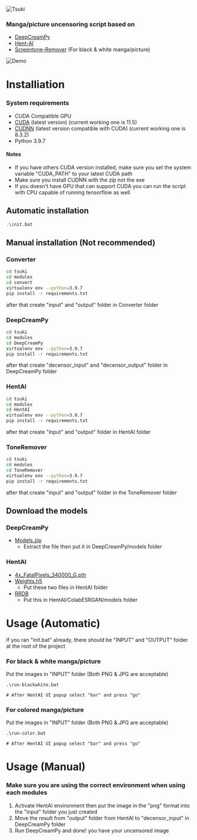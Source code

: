 ![Tsuki](https://user-images.githubusercontent.com/77166960/154808873-1bdd3aab-1aa4-4fcd-a3e6-17dfcde3b720.png)


### Manga/picture uncensoring script based on
- [DeepCreamPy](https://github.com/liaoxiong3x/DeepCreamPy)
- [Hent-AI](https://github.com/natethegreate/hent-AI)
- [Screentone-Remover](https://github.com/natethegreate/Screentone-Remover) (For black & white manga/picture)

![Demo](https://cdn.discordapp.com/attachments/858334807561863221/944618448540033064/test-output.png)

# Installiation

### System requirements

- CUDA Compatible GPU
- [CUDA](https://developer.nvidia.com/cuda-downloads) (latest version) (current working one is 11.5)
- [CUDNN](https://developer.nvidia.com/rdp/cudnn-download) (latest version compatible with CUDA) (current working one is 8.3.2)
- Python 3.9.7

#### Notes

- If you have others CUDA version installed, make sure you set the system variable "CUDA_PATH" to your latest CUDA path
- Make sure you install CUDNN with the zip not the exe
- If you doesn't have GPU that can support CUDA you can run the script with CPU capable of running tensorflow as well

## Automatic installation

```bash
.\init.bat
```

## Manual installation (Not recommended)

### Converter
```bash
cd tsuki
cd modules
cd convert
virtualenv env --python=3.9.7
pip install -r requirements.txt
```
after that create "input" and "output" folder in Converter folder

### DeepCreamPy
```bash
cd tsuki
cd modules
cd DeepCreamPy
virtualenv env --python=3.9.7
pip install -r requirements.txt
```
after that create "decensor_input" and "decensor_output" folder in DeepCreamPy folder

### HentAI
```bash
cd tsuki
cd modules
cd HentAI
virtualenv env --python=3.9.7
pip install -r requirements.txt
```
after that create "input" and "output" folder in HentAI folder

### ToneRemover
```bash
cd tsuki
cd modules
cd ToneRemover
virtualenv env --python=3.9.7
pip install -r requirements.txt
```
after that create "input" and "output" folder in the ToneRemover folder

## Download the models

### DeepCreamPy
  - [Models.zip](https://drive.google.com/file/d/1ZJ5x-lVnouTv-OL8jp_ClDD1A7QgDwoa/view?usp=sharing)
    - Extract the file then put it in DeepCreamPy/models folder

### HentAI
  - [4x_FatalPixels_340000_G.pth](https://de-next.owncube.com/index.php/s/mDGmi7NgdyyQRXL)
  - [Weights.h5](https://www.dropbox.com/s/zvf6vbx3hnm9r31/weights268.zip?dl=0)
    - Put these two files in HentAI folder
  - [RRDB](https://drive.google.com/file/d/1pJ_T-V1dpb1ewoEra1TGSWl5e6H7M4NN/view) 
    - Put this in HentAI/ColabESRGAN/models folder

# Usage (Automatic)

If you ran "init.bat" already, there should be "INPUT" and "OUTPUT" folder at the root of the project

### For black & white manga/picture
Put the images in "INPUT" folder (Both PNG & JPG are acceptable)
```
.\run-blackwhite.bat

# After HentAI UI popup select "bar" and press "go"
```

### For colored manga/picture
Put the images in "INPUT" folder (Both PNG & JPG are acceptable)
```
.\run-color.bat

# After HentAI UI popup select "bar" and press "go"
```

# Usage (Manual)

### Make sure you are using the correct environment when using each modules
1. Activate HentAI environment then put the image in the "png" format into the "input" folder you just created
2. Move the result from "output" folder from HentAI to "decensor_input" in DeepCreamPy folder
3. Run DeepCreamPy and done! you have your uncensored image
